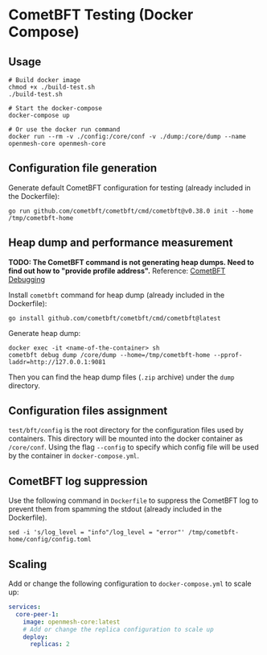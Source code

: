 # CometBFT Testing (Docker Compose)

## Usage

```shell
# Build docker image
chmod +x ./build-test.sh
./build-test.sh

# Start the docker-compose
docker-compose up

# Or use the docker run command
docker run --rm -v ./config:/core/conf -v ./dump:/core/dump --name openmesh-core openmesh-core
```

## Configuration file generation

Generate default CometBFT configuration for testing (already included in the Dockerfile):

```shell
go run github.com/cometbft/cometbft/cmd/cometbft@v0.38.0 init --home /tmp/cometbft-home
```

## Heap dump and performance measurement

**TODO: The CometBFT command is not generating heap dumps. Need to find out how to "provide profile address".** Reference: [CometBFT Debugging](https://docs.cometbft.com/v0.38/tools/debugging)

Install `cometbft` command for heap dump (already included in the Dockerfile):

```shell
go install github.com/cometbft/cometbft/cmd/cometbft@latest
```

Generate heap dump:

```shell
docker exec -it <name-of-the-container> sh
cometbft debug dump /core/dump --home=/tmp/cometbft-home --pprof-laddr=http://127.0.0.1:9081
```

Then you can find the heap dump files (`.zip` archive) under the `dump` directory.

## Configuration files assignment

`test/bft/config` is the root directory for the configuration files used by containers. This directory will be mounted into the docker container as `/core/conf`. Using the flag `--config` to specify which config file will be used by the container in `docker-compose.yml`.

## CometBFT log suppression

Use the following command in `Dockerfile` to suppress the CometBFT log to prevent them from spamming the stdout (already included in the Dockerfile).

```shell
sed -i 's/log_level = "info"/log_level = "error"' /tmp/cometbft-home/config/config.toml
```

## Scaling

Add or change the following configuration to `docker-compose.yml` to scale up:

```yaml
services:
  core-peer-1:
    image: openmesh-core:latest
    # Add or change the replica configuration to scale up
    deploy:
      replicas: 2
```
